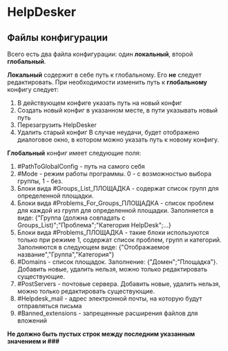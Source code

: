 # HelpDesker

## Файлы конфигурации
Всего есть два файла конфигурации: один **локальный**, второй **глобальный**.

**Локальный** содержит в себе путь к глобальному. Его **не** следует редактировать.
При необходимости изменить путь к **глобальному** конфигу следует:
1. В действующем конфиге указать путь на новый конфиг
2. Создать новый конфиг в указанном месте, в пути указывать новый путь
3. Перезагрузить HelpDesker
4. Удалить старый конфиг
В случае неудачи, будет отображено диалоговое окно, в котором можно указать путь к новому конфигу.

**Глобальный** конфиг имеет следующие поля:
1. \#PathToGlobalConfig - путь на самого себя
2. \#Mode - режим работы программы. 0 - с возможностью выбора группы, 1 - без.
3. Блоки вида \#Groups_List_ПЛОЩАДКА - содержат список групп для определенной площадки.
4. Блоки вида \#Problems_For_Groups_ПЛОЩАДКА - список проблем для каждой из групп для определенной площадки. Заполняется в виде: {"Группа (должна совпадать с Groups_List)";"Проблема";"Категория HelpDesk";...}
5. Блоки вида \#Problems_ПЛОЩАДКА - такие блоки используются только при режиме 1, содержат список проблем, групп и категорий. Заполняются в следующем виде: {"Отображаемое название","Группа","Категория"}
6. \#Domains - список площадок. Заполнение: {"Домен";"Площадка"}. Добавить новые, удалить нельзя, можно только редактировать существующие.
7. \#PostServers - почтовые сервера. Добавить новые, удалить нельзя, можно только редактировать существующие.
9. \#Helpdesk_mail - адрес электронной почты, на которую будут отправляться письма
10. \#Banned_extensions - запрещенные расширения файлов для вложений

**Не должно быть пустых строк между последним указанным значением и \#\#\#**
